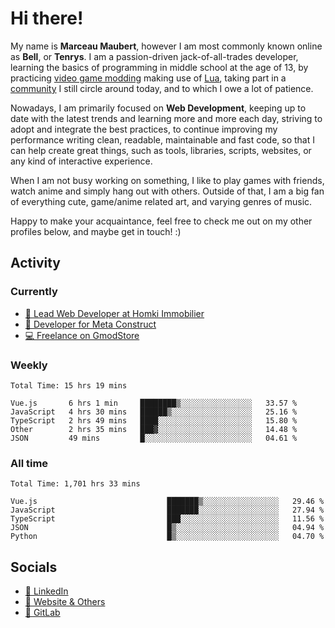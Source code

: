 # Hi there!

My name is **Marceau Maubert**, however I am most commonly known online as **Bell**, or **Tenrys**. I am a passion-driven jack-of-all-trades developer, learning the basics of programming in middle school at the age of 13, by practicing [video game modding](https://garrysmod.com) making use of [Lua](https://lua.org), taking part in a [community](https://metastruct.net) I still circle around today, and to which I owe a lot of patience.

Nowadays, I am primarily focused on **Web Development**, keeping up to date with the latest trends and learning more and more each day, striving to adopt  and integrate the best practices, to continue improving my performance writing clean, readable, maintainable and fast code, so that I can help create great things, such as tools, libraries, scripts, websites, or any kind of interactive experience.

When I am not busy working on something, I like to play games with friends, watch anime and simply hang out with others. Outside of that, I am a big fan of everything cute, game/anime related art, and varying genres of music.

Happy to make your acquaintance, feel free to check me out on my other profiles below, and maybe get in touch! :)

## Activity

### Currently

- [🏢 Lead Web Developer at Homki Immobilier](https://homki-immobilier.com)
- [🎈 Developer for Meta Construct](https://metastruct.net)
- [💻 Freelance on GmodStore](https://www.gmodstore.com/users/Tenrys)

### Weekly
<!--START_SECTION:wakaWeekly-->

```text
Total Time: 15 hrs 19 mins

Vue.js       6 hrs 1 min     ████████▒░░░░░░░░░░░░░░░░   33.57 %
JavaScript   4 hrs 30 mins   ██████▒░░░░░░░░░░░░░░░░░░   25.16 %
TypeScript   2 hrs 49 mins   ████░░░░░░░░░░░░░░░░░░░░░   15.80 %
Other        2 hrs 35 mins   ███▓░░░░░░░░░░░░░░░░░░░░░   14.48 %
JSON         49 mins         █░░░░░░░░░░░░░░░░░░░░░░░░   04.61 %
```

<!--END_SECTION:wakaWeekly-->

### All time
<!--START_SECTION:wakaTotal-->

```text
Total Time: 1,701 hrs 33 mins

Vue.js                             ███████▒░░░░░░░░░░░░░░░░░   29.46 %
JavaScript                         ███████░░░░░░░░░░░░░░░░░░   27.94 %
TypeScript                         ███░░░░░░░░░░░░░░░░░░░░░░   11.56 %
JSON                               █▒░░░░░░░░░░░░░░░░░░░░░░░   04.94 %
Python                             █▒░░░░░░░░░░░░░░░░░░░░░░░   04.70 %
```

<!--END_SECTION:wakaTotal-->

## Socials

- [👔 LinkedIn](https://www.linkedin.com/in/marceau-maubert)
- [🔗 Website & Others](https://bell.moe)
- [🦊 GitLab](https://gitlab.com/Tenrys)
